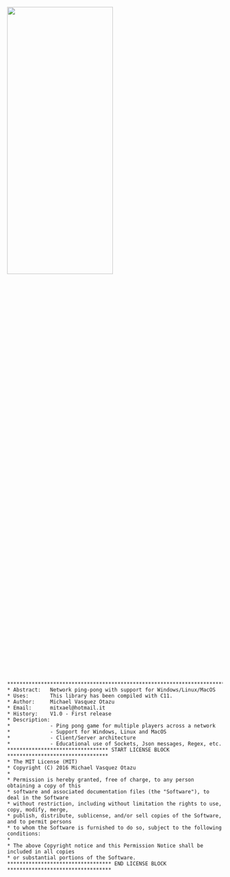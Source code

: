 <p align="left">
<img width="70%" height="40%" src="https://github.com/mitxael/pingpong-xplat/blob/master/screenshot_pingpong-xplat.png">
</p>

    ***************************************************************************************
    * Abstract:   Network ping-pong with support for Windows/Linux/MacOS
    * Uses:       This library has been compiled with C11.
    * Author:     Michael Vasquez Otazu
    * Email:      mitxael@hotmail.it
    * History:    V1.0 - First release
    * Description:
    *             - Ping pong game for multiple players across a network
    *             - Support for Windows, Linux and MacOS
    *             - Client/Server architecture
    *             - Educational use of Sockets, Json messages, Regex, etc.
    ********************************* START LICENSE BLOCK *********************************
    * The MIT License (MIT)
    * Copyright (C) 2016 Michael Vasquez Otazu
    *
    * Permission is hereby granted, free of charge, to any person obtaining a copy of this 
    * software and associated documentation files (the "Software"), to deal in the Software 
    * without restriction, including without limitation the rights to use, copy, modify, merge, 
    * publish, distribute, sublicense, and/or sell copies of the Software, and to permit persons 
    * to whom the Software is furnished to do so, subject to the following conditions:
    * 
    * The above Copyright notice and this Permission Notice shall be included in all copies 
    * or substantial portions of the Software.
    ********************************** END LICENSE BLOCK **********************************

